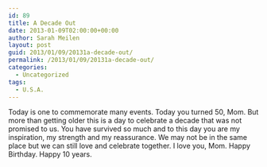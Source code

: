 ```yaml
---
id: 89
title: A Decade Out
date: 2013-01-09T02:00:00+00:00
author: Sarah Meilen
layout: post
guid: 2013/01/09/20131a-decade-out/
permalink: /2013/01/09/20131a-decade-out/
categories:
  - Uncategorized
tags:
  - U.S.A.
---
```

Today is one to commemorate many events. Today you turned 50, Mom. But more than getting older this is a day to celebrate a decade that was not promised to us. You have survived so much and to this day you are my inspiration, my strength and my reassurance. We may not be in the same place but we can still love and celebrate together. I love you, Mom. Happy Birthday. Happy 10 years.&nbsp;</p>
